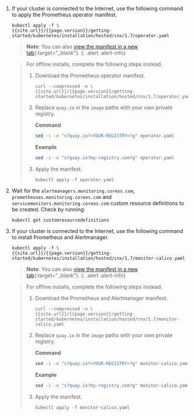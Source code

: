 1. If your cluster is connected to the Internet, use the following command to apply the Prometheus 
   operator manifest.
   
   ```
   kubectl apply -f \
   {{site.url}}/{{page.version}}/getting-started/kubernetes/installation/hosted/cnx/1.7/operator.yaml
   ```
   
   > **Note**: You can also 
   > [view the manifest in a new tab]({{site.url}}/{{page.version}}/getting-started/kubernetes/installation/hosted/cnx/1.7/operator.yaml){:target="_blank"}.
   {: .alert .alert-info}
   
   > For offline installs, complete the following steps instead.
   >
   > 1. Download the Prometheus operator manifest.
   >
   >    ```
   >    curl --compressed -o \
   >    {{site.url}}/{{page.version}}/getting-started/kubernetes/installation/hosted/cnx/1.7/operator.yaml
   >    ``` 
   > 
   > 1. Replace `quay.io` in the `image` paths with your own private registry.
   > 
   >    **Command**
   >    ```bash
   >    sed -i -e "s?quay.io?<YOUR-REGISTRY>?g" operator.yaml
   >    ```
   >
   >    **Example**
   >    ```bash
   >    sed -i -e "s?quay.io?my-registry.com?g" operator.yaml
   >    ```
   >    
   > 1. Apply the manifest.
   >    
   >    ```
   >    kubectl apply -f operator.yaml
   >    ```

1. Wait for the `alertmanagers.monitoring.coreos.com`, `prometheuses.monitoring.coreos.com` and `servicemonitors.monitoring.coreos.com` custom resource definitions to be created. Check by running:

   ```
   kubectl get customresourcedefinitions
   ```
   
1. If your cluster is connected to the Internet, use the following command to install Prometheus
   and Alertmanager.
   
   ```
   kubectl apply -f \
   {{site.url}}/{{page.version}}/getting-started/kubernetes/installation/hosted/cnx/1.7/monitor-calico.yaml
   ```
   
   > **Note**: You can also 
   > [view the manifest in a new tab]({{site.url}}/{{page.version}}/getting-started/kubernetes/installation/hosted/cnx/1.7/monitor-calico.yaml){:target="_blank"}.
   {: .alert .alert-info}
   
   > For offline installs, complete the following steps instead.
   >
   > 1. Download the Prometheus and Alertmanager manifest.
   >
   >    ```
   >    curl --compressed -o \
   >    {{site.url}}/{{page.version}}/getting-started/kubernetes/installation/hosted/cnx/1.7/monitor-calico.yaml
   >    ``` 
   >      
   > 1. Replace `quay.io` in the `image` paths with your own private registry.
   > 
   >    **Command**
   >    ```bash
   >    sed -i -e "s?quay.io?<YOUR-REGISTRY>?g" monitor-calico.yaml
   >    ```
   >
   >    **Example**
   >    ```bash
   >    sed -i -e "s?quay.io?my-registry.com?g" monitor-calico.yaml
   >    ```
   >       
   > 1. Apply the manifest.
   > 
   >    ```
   >    kubectl apply -f monitor-calico.yaml
   >    ```
      
